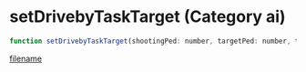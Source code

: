# setDrivebyTaskTarget (Category ai)

```js
function setDrivebyTaskTarget(shootingPed: number, targetPed: number, targetVehicle: number, x: number, y: number, z: number): void
```

[filename](setDrivebyTaskTarget_m.md ':include')